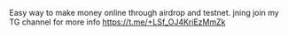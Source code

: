 Easy way to make money online through airdrop and testnet. jning join my TG channel for more info
https://t.me/+LSf_OJ4KriEzMmZk
